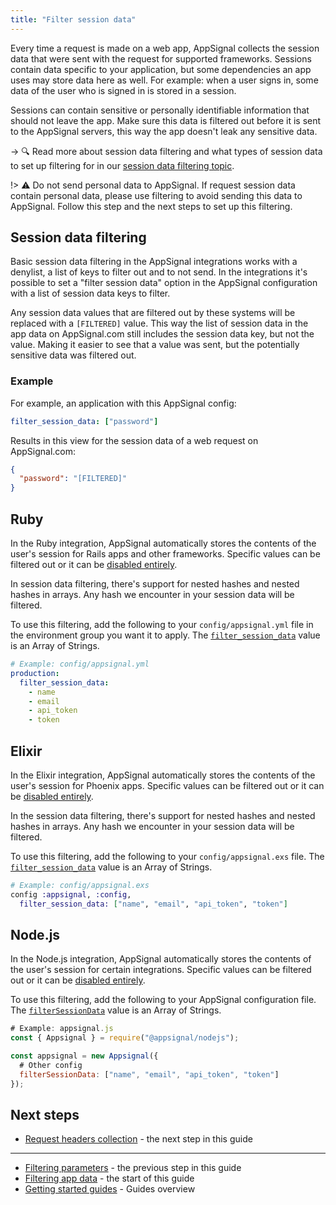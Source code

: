 ```yaml
---
title: "Filter session data"
---
```


Every time a request is made on a web app, AppSignal collects the session data that were sent with the request for supported frameworks. Sessions contain data specific to your application, but some dependencies an app uses may store data here as well. For example: when a user signs in, some data of the user who is signed in is stored in a session.

Sessions can contain sensitive or personally identifiable information that should not leave the app. Make sure this data is filtered out before it is sent to the AppSignal servers, this way the app doesn't leak any sensitive data.

-> 🔍 Read more about session data filtering and what types of session data to set up filtering for in our [session data filtering topic][session data filtering].

!> ⚠️ Do not send personal data to AppSignal. If request session data contain personal data, please use filtering to avoid sending this data to AppSignal. Follow this step and the next steps to set up this filtering.

## Session data filtering

Basic session data filtering in the AppSignal integrations works with a denylist, a list of keys to filter out and to not send. In the integrations it's possible to set a "filter session data" option in the AppSignal configuration with a list of session data keys to filter.

Any session data values that are filtered out by these systems will be replaced with a `[FILTERED]` value. This way the list of session data in the app data on AppSignal.com still includes the session data key, but not the value. Making it easier to see that a value was sent, but the potentially sensitive data was filtered out.

### Example

For example, an application with this AppSignal config:

```yaml
filter_session_data: ["password"]
```

Results in this view for the session data of a web request on AppSignal.com:

```json
{
  "password": "[FILTERED]"
}
```

## Ruby

In the Ruby integration, AppSignal automatically stores the contents of the user's session for Rails apps and other frameworks. Specific values can be filtered out or it can be [disabled entirely].

In session data filtering, there's support for nested hashes and nested hashes in arrays. Any hash we encounter in your session data will be filtered.

To use this filtering, add the following to your `config/appsignal.yml` file in the environment group you want it to apply. The [`filter_session_data`](/ruby/configuration/options.html#option-filter_session_data) value is an Array of Strings.

```yml
# Example: config/appsignal.yml
production:
  filter_session_data:
    - name
    - email
    - api_token
    - token
```

## Elixir

In the Elixir integration, AppSignal automatically stores the contents of the user's session for Phoenix apps. Specific values can be filtered out or it can be [disabled entirely].

In the session data filtering, there's support for nested hashes and nested hashes in arrays. Any hash we encounter in your session data will be filtered.

To use this filtering, add the following to your `config/appsignal.exs` file. The [`filter_session_data`](/elixir/configuration/options.html#option-filter_session_data) value is an Array of Strings.

```elixir
# Example: config/appsignal.exs
config :appsignal, :config,
  filter_session_data: ["name", "email", "api_token", "token"]
```

## Node.js

In the Node.js integration, AppSignal automatically stores the contents of the user's session for certain integrations. Specific values can be filtered out or it can be [disabled entirely].

To use this filtering, add the following to your AppSignal configuration file. The [`filterSessionData`](/nodejs/configuration/options.html#option-filterSessionData) value is an Array of Strings.

```js
# Example: appsignal.js
const { Appsignal } = require("@appsignal/nodejs");

const appsignal = new Appsignal({
  # Other config
  filterSessionData: ["name", "email", "api_token", "token"]
});
```

## Next steps

- [Request headers collection](/guides/filter-data/filter-headers.html) - the next step in this guide

---

- [Filtering parameters](/guides/filter-data/filter-parameters.html) - the previous step in this guide
- [Filtering app data](/guides/filter-data/) - the start of this guide
- [Getting started guides](/guides/) - Guides overview

[session data filtering]: /application/session-data-filtering.html
[disabled entirely]: /application/session-data-filtering.html#filter-all-session-data
